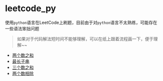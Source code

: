 # leetcode_py
使用`python`语言在LeetCode上刷题，目前由于对`python`语言不太熟练，可能存在一些语法笨拙问题
> 如果对于代码解法短时间不能够理解，可以在纸上跟着流程画一下，便于理解~~

 - [两个数之和](./leetCode_two_sum.py)
 - [最长子串](./longest_substring.py)
 - [三个数之和](./threeSum.py)
 - [两个数相除](./divide_two_integers.py)
